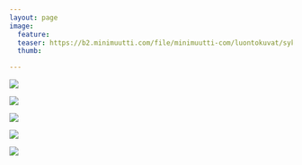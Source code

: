 ```yaml
---
layout: page
image:
  feature:
  teaser: https://b2.minimuutti.com/file/minimuutti-com/luontokuvat/syksy/5/20200920_1302351-245px.jpg
  thumb:

---
```


![](https://b2.minimuutti.com/file/minimuutti-com/luontokuvat/syksy/5/20200920_130230-800px.jpg)

![](https://b2.minimuutti.com/file/minimuutti-com/luontokuvat/syksy/5/20200920_130235-800px.jpg)

![](https://b2.minimuutti.com/file/minimuutti-com/luontokuvat/syksy/5/20200920_130239-800px.jpg)

![](https://b2.minimuutti.com/file/minimuutti-com/luontokuvat/syksy/5/DS71066-800px.jpg)

![](https://b2.minimuutti.com/file/minimuutti-com/luontokuvat/syksy/5/DS71065-800px.jpg)
